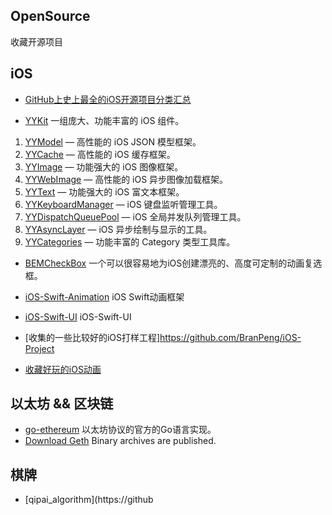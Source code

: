 ## OpenSource
收藏开源项目


## iOS

- [GitHub上史上最全的iOS开源项目分类汇总](http://blog.csdn.net/arodung/article/details/50846546)

- [YYKit](https://github.com/ibireme/YYKit) 一组庞大、功能丰富的 iOS 组件。<br>
1. [YYModel](https://github.com/ibireme/YYModel) — 高性能的 iOS JSON 模型框架。
2. [YYCache](https://github.com/ibireme/YYCache) — 高性能的 iOS 缓存框架。
3. [YYImage](https://github.com/ibireme/YYImage) — 功能强大的 iOS 图像框架。
4. [YYWebImage](https://github.com/ibireme/YYWebImage) — 高性能的 iOS 异步图像加载框架。
5. [YYText](https://github.com/ibireme/YYText) — 功能强大的 iOS 富文本框架。
6. [YYKeyboardManager](https://github.com/ibireme/YYKeyboardManager) — iOS 键盘监听管理工具。
7. [YYDispatchQueuePool](https://github.com/ibireme/YYDispatchQueuePool) — iOS 全局并发队列管理工具。
8. [YYAsyncLayer](https://github.com/ibireme/YYAsyncLayer) — iOS 异步绘制与显示的工具。
9. [YYCategories](https://github.com/ibireme/YYCategories) — 功能丰富的 Category 类型工具库。

- [BEMCheckBox](https://github.com/Boris-Em/BEMCheckBox) 一个可以很容易地为iOS创建漂亮的、高度可定制的动画复选框。

- [iOS-Swift-Animation](https://github.com/BranPeng/iOS-Swift-Animation) iOS Swift动画框架
- [iOS-Swift-UI](https://github.com/BranPeng/iOS-Swift-UI) iOS-Swift-UI
- [收集的一些比较好的iOS打样工程]https://github.com/BranPeng/iOS-Project
- [收藏好玩的iOS动画](https://github.com/BranPeng/iOSAnimation)



## 以太坊 && 区块链

- [go-ethereum](https://github.com/ethereum/go-ethereum) 以太坊协议的官方的Go语言实现。
- [Download Geth](https://geth.ethereum.org/downloads/) Binary archives are published.


## 棋牌

- [qipai_algorithm](https://github
